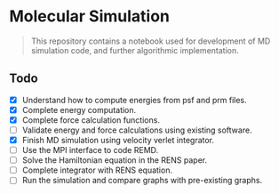 # Molecular Simulation

> This repository contains a notebook used for development of MD simulation code, and further algorithmic implementation.

## Todo 

- [x] Understand how to compute energies from psf and prm files.
- [x] Complete energy computation.
- [x] Complete force calculation functions.
- [ ] Validate energy and force calculations using existing software.
- [x] Finish MD simulation using velocity verlet integrator.
- [ ] Use the MPI interface to code REMD.
- [ ] Solve the Hamiltonian equation in the RENS paper.
- [ ] Complete integrator with RENS equation.
- [ ] Run the simulation and compare graphs with pre-existing graphs.
